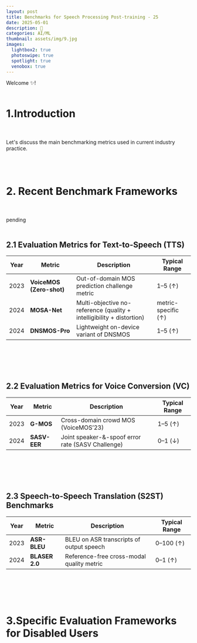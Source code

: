 ```yaml
---
layout: post
title: Benchmarks for Speech Processing Post-training - 25
date: 2025-05-01
description: 🦩
categories: AI/ML
thumbnail: assets/img/9.jpg
images:
  lightbox2: true
  photoswipe: true
  spotlight: true
  venobox: true
---
```


Welcome ✨!  <br><br>


# 1.Introduction<br><br>

Let's discuss the main benchmarking metrics used in current industry practice.<br><br><br><br>



# 2. Recent Benchmark Frameworks<br><br>

pending<br><br>

## 2.1 Evaluation Metrics for Text-to-Speech (TTS)



| Year | Metric | Description | Typical Range |
|------|--------|-------------|---------------|
| 2023 | **VoiceMOS (Zero-shot)** | Out-of-domain MOS prediction challenge metric | 1–5 (↑) |
| 2024 | **MOSA-Net** | Multi-objective no-reference (quality + intelligibility + distortion) | metric-specific (↑) |
| 2024 | **DNSMOS-Pro** | Lightweight on-device variant of DNSMOS | 1–5 (↑) |


<br><br><br><br>

## 2.2 Evaluation Metrics for Voice Conversion (VC)

| Year | Metric | Description | Typical Range |
|------|--------|-------------|---------------|
| 2023 | **G-MOS** | Cross-domain crowd MOS (VoiceMOS’23) | 1–5 (↑) |
| 2024 | **SASV-EER** | Joint speaker-&-spoof error rate (SASV Challenge) | 0–1 (↓) |

<br><br><br><br>

## 2.3 Speech-to-Speech Translation (S2ST) Benchmarks

| Year | Metric | Description | Typical Range |
|------|--------|-------------|---------------|
| 2023 | **ASR-BLEU** | BLEU on ASR transcripts of output speech | 0–100 (↑) |
| 2024 | **BLASER 2.0** | Reference-free cross-modal quality metric | 0–1 (↑) |



<br><br><br><br>


# 3.Specific Evaluation Frameworks for Disabled Users<br><br><br><br>















